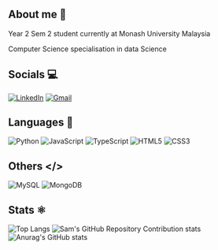 ## About me 👋

Year 2 Sem 2 student currently at Monash University Malaysia

Computer Science specialisation in data Science

## Socials 💻
[![LinkedIn](https://img.shields.io/badge/linkedin-%230077B5.svg?style=for-the-badge&logo=linkedin&logoColor=white)]()
[![Gmail](https://img.shields.io/badge/Gmail-D14836?style=for-the-badge&logo=gmail&logoColor=white)]()

## Languages 🤖
![Python](https://img.shields.io/badge/python-3670A0?style=for-the-badge&logo=python&logoColor=ffdd54)
![JavaScript](https://img.shields.io/badge/javascript-%23323330.svg?style=for-the-badge&logo=javascript&logoColor=%23F7DF1E)
![TypeScript](https://img.shields.io/badge/typescript-%23007ACC.svg?style=for-the-badge&logo=typescript&logoColor=white)
![HTML5](https://img.shields.io/badge/html5-%23E34F26.svg?style=for-the-badge&logo=html5&logoColor=white)
![CSS3](https://img.shields.io/badge/css3-%231572B6.svg?style=for-the-badge&logo=css3&logoColor=white)

## Others </>
![MySQL](https://img.shields.io/badge/mysql-4479A1.svg?style=for-the-badge&logo=mysql&logoColor=white)
![MongoDB](https://img.shields.io/badge/MongoDB-%234ea94b.svg?style=for-the-badge&logo=mongodb&logoColor=white)

## Stats ⚛
![Top Langs](https://github-readme-stats.vercel.app/api/top-langs/?username=Sa-mue1)
![Sam's GitHub Repository Contribution stats](https://github-contributor-stats.vercel.app/api?username=Sa-mue1&combine_all_yearly_contributions=true&limit=5)
![Anurag's GitHub stats](https://github-readme-stats.vercel.app/api?username=Sa-mue1&show_icons=true&theme=swift)
